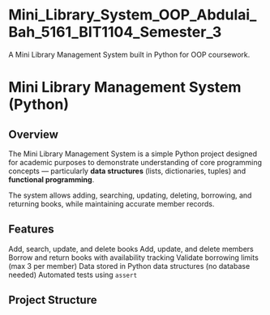 # Mini_Library_System_OOP_Abdulai_Bah_5161_BIT1104_Semester_3
A Mini Library Management System built in Python for OOP coursework.
#  Mini Library Management System (Python)

## Overview
The Mini Library Management System is a simple Python project designed for academic purposes to demonstrate understanding of core programming concepts — particularly **data structures** (lists, dictionaries, tuples) and **functional programming**.  

The system allows adding, searching, updating, deleting, borrowing, and returning books, while maintaining accurate member records.



##  Features
  Add, search, update, and delete books
  Add, update, and delete members
  Borrow and return books with availability tracking
  Validate borrowing limits (max 3 per member)
  Data stored in Python data structures (no database needed)
  Automated tests using `assert`



##  Project Structure

